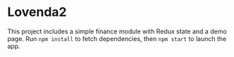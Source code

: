 # Lovenda2

This project includes a simple finance module with Redux state and a demo page.
Run `npm install` to fetch dependencies, then `npm start` to launch the app.

